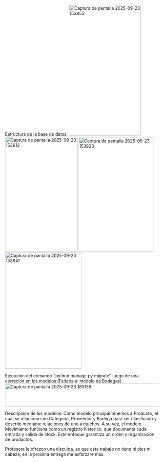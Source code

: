 Estructura de la base de datos:
<img width="235" height="427" alt="Captura de pantalla 2025-09-23 153855" src="https://github.com/user-attachments/assets/f62f80ee-1445-4f8c-ab1f-8ef3cb53ae16" />
<img width="237" height="374" alt="Captura de pantalla 2025-09-23 153912" src="https://github.com/user-attachments/assets/7f8a5b15-9189-4439-9baf-58104d5b7bec" />
<img width="247" height="371" alt="Captura de pantalla 2025-09-23 153923" src="https://github.com/user-attachments/assets/d1907d2a-b62c-4c44-a09b-c12aa34df812" />
<img width="250" height="380" alt="Captura de pantalla 2025-09-23 153941" src="https://github.com/user-attachments/assets/7a27a373-9f99-4197-b401-0302572df722" />

Ejecucion del comando "python manage.py migrate" luego de una correcion en los modelos (Faltaba el modelo de Bodegas)
<img width="625" height="75" alt="Captura de pantalla 2025-09-23 180139" src="https://github.com/user-attachments/assets/67b35a6d-cec0-4fe6-bd3b-e24526342557" />

Descripcion de los modelos:
Como modelo principal tenemos a Producto, el cual se relaciona con Categoria, Proveedor y Bodega para ser clasificado y descrito mediante relaciones de uno a muchos. A su vez, el modelo Movimiento funciona como un registro historico, que documenta cada entrada y salida de stock. Este enfoque garantiza un orden y organizacion de productos.


Profesora le ofrezco una disculpa, se que este trabajo no tiene ni pies ni cabeza, en la proxima entrega me esforzare más.


